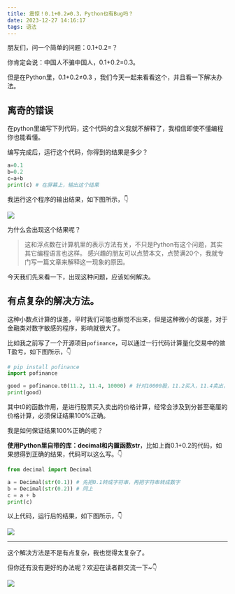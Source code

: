 ```yaml
---
title: 震惊！0.1+0.2≠0.3，Python也有Bug吗？
date: 2023-12-27 14:16:17
tags: 语法
---
```



朋友们，问一个简单的问题：0.1+0.2=？

你肯定会说：中国人不骗中国人，0.1+0.2=0.3。


但是在Python里，0.1+0.2≠0.3 ，我们今天一起来看看这个，并且看一下解决办法。


## 离奇的错误

在python里编写下列代码，这个代码的含义我就不解释了，我相信即使不懂编程你也能看懂。

编写完成后，运行这个代码，你得到的结果是多少？

```python
a=0.1
b=0.2
c=a+b
print(c) # 在屏幕上，输出这个结果
```

我运行这个程序的输出结果，如下图所示，👇


![](https://article-1300615378.cos.ap-nanjing.myqcloud.com/%E8%85%BE%E8%AE%AF%E4%BA%91%E7%AD%BE%E7%BA%A6/0.1%2B0.2/20231227-4182cd80.png)

为什么会出现这个结果呢？

> 这和浮点数在计算机里的表示方法有关，不只是Python有这个问题，其实其它编程语言也这样。
> 感兴趣的朋友可以点赞本文，点赞满20个，我就专门写一篇文章来解释这一现象的原因。

今天我们先来看一下，出现这种问题，应该如何解决。

## 有点复杂的解决方法。

这种小数点计算的误差，平时我们可能也察觉不出来，但是这种微小的误差，对于金融类对数字敏感的程序，影响就很大了。

比如我之前写了一个开源项目``pofinance``，可以通过一行代码计算量化交易中的做T盈亏，如下图所示，👇

```python
# pip install pofinance
import pofinance

good = pofinance.t0(11.2, 11.4, 10000) # 针对10000股，11.2买入，11.4卖出，能赚多少钱？
print(good)
```

其中t0的函数作用，是进行股票买入卖出的价格计算，经常会涉及到分甚至毫厘的价格计算，必须保证结果100%正确。

我是如何保证结果100%正确的呢？

**使用Python里自带的库：decimal和内置函数str**，比如上面0.1+0.2的代码，如果想得到正确的结果，代码可以这么写。👇

```python
from decimal import Decimal

a = Decimal(str(0.1)) # 先把0.1转成字符串，再把字符串转成数字
b = Decimal(str(0.2)) # 同上
c = a + b
print(c)
```

以上代码，运行后的结果，如下图所示，👇

![](https://article-1300615378.cos.ap-nanjing.myqcloud.com/%E8%85%BE%E8%AE%AF%E4%BA%91%E7%AD%BE%E7%BA%A6/0.1%2B0.2/20231227-ddcb582c.png?)



-----

这个解决方法是不是有点复杂，我也觉得太复杂了。

但你还有没有更好的办法呢？欢迎在读者群交流一下~👇

![](https://python-office-1300615378.cos.ap-chongqing.myqcloud.com/group/0816.jpg)

